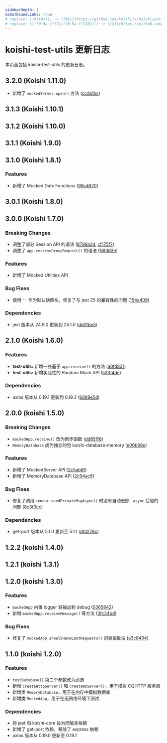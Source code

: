 ```yaml
---
sidebarDepth: 1
noOutboundLinks: true
# replace: \(#(\d+)\) -> ([#$1](https://github.com/koishijs/koishi/pull/$1))
# replace: \(([0-9a-f]{7})([0-9a-f]{33})\) -> ([$1](https://github.com/koishijs/koishi/commit/$1$2))
---
```


# koishi-test-utils 更新日志

本页面包括 koishi-test-utils 的更新日志。

## 3.2.0 (Koishi 1.11.0)

- 新增了 `mockedServer.open()` 方法 ([ccda1bc](https://github.com/koishijs/koishi/commit/ccda1bcb04fe951fd63c688050568cea10c0c82f))

## 3.1.3 (Koishi 1.10.1)

## 3.1.2 (Koishi 1.10.0)

## 3.1.1 (Koishi 1.9.0)

## 3.1.0 (Koishi 1.8.1)

### Features

- 新增了 Mocked Date Functions ([99c4870](https://github.com/koishijs/koishi/commit/99c48704df0076ebe0ea90d371c4bb006a4b3934))

## 3.0.1 (Koishi 1.8.0)

## 3.0.0 (Koishi 1.7.0)

### Breaking Changes

- 调整了部分 Session API 的语法 ([8799a2d](https://github.com/koishijs/koishi/commit/8799a2dac2ce61b76b10fdfe245ea2f05c9947a8), [cf175f7](https://github.com/koishijs/koishi/commit/cf175f7b5863a192772d06ae0baccd251018fbe6))
- 调整了 `app.receiveGroupRequest()` 的语法 ([16fd63e](https://github.com/koishijs/koishi/commit/16fd63e95a82c9cd3f088c4376d0aa24043db21d))

### Features

- 新增了 Mocked Utilities API

### Bug Fixes

- 使用 `''` 作为默认快照名，修复了与 jest 25 的兼容性的问题 ([154a409](https://github.com/koishijs/koishi/commit/154a409f08e83af971822a51fd6403495e27c21f))

### Dependencies

- jest 版本从 24.9.0 更新到 25.1.0 ([dd2fbe3](https://github.com/koishijs/koishi/commit/dd2fbe3784303184d9cb4698f24d2be92275f447))

## 2.1.0 (Koishi 1.6.0)

### Features

- **test-utils:** 新增一些基于 `app.receive()` 的方法 ([a0fd831](https://github.com/koishijs/koishi/commit/a0fd83101cc601049ec15dfc2ced826110fb1909))
- **test-utils:** 新增实验性的 Random Mock API ([533f4de](https://github.com/koishijs/koishi/commit/533f4defc2ddcfb3064ca9a5b4af88eb42a1ac7c))

### Dependencies

- axios 版本从 0.19.1 更新到 0.19.2 ([6889e5d](https://github.com/koishijs/koishi/commit/6889e5ded06996b5e3e0cebbeaf0a8200937c5a7))

## 2.0.0 (koishi 1.5.0)

### Breaking Changes

- `mockedApp.receive()` 改为同步函数 ([dd851f8](https://github.com/koishijs/koishi/commit/dd851f84888478040d8092807adb4f4bc486a529))
- `MemoryDatabase` 成为独立的包 koishi-database-memory ([e06b98e](https://github.com/koishijs/koishi/commit/e06b98ee0d71cf8bf806f196e1c830f418550154))

### Features

- 新增了 MockedServer API ([2c5ab8f](https://github.com/koishijs/koishi/commit/2c5ab8fb864ca247bfa8cb37fd79e32f5d24b6fa))
- 新增了 MemoryDatabase API ([2c94ac6](https://github.com/koishijs/koishi/commit/2c94ac6f827929c95b79bfcd8e085e1636b62732))

### Bug Fixes

- 修复了调用 `sender.sendPrivateMsgAsync()` 时没有自动去除 `_async` 后缀的问题 ([8c3f3cc](https://github.com/koishijs/koishi/commit/8c3f3cc7e264e35c505b3aa80906572c493bbf61))

### Dependencies

- get-port 版本从 5.1.0 更新至 5.1.1 ([dfd279c](https://github.com/koishijs/koishi/commit/dfd279ceb95c2da1fe44e6fa7fb73bac36085417))

## 1.2.2 (koishi 1.4.0)

## 1.2.1 (koishi 1.3.1)

## 1.2.0 (koishi 1.3.0)

### Features

- `mockedApp` 内置 logger 将输出到 debug ([0365842](https://github.com/koishijs/koishi/commit/036584297359bf63a4e7b0458502bb89f3c2533f))
- 新增 `mockedApp.receiveMessage()` 等方法 ([3fc34bd](https://github.com/koishijs/koishi/commit/3fc34bdb4b486d19f18419f7621957b5648cb47a))

### Bug Fixes

- 修复了 `mockedApp.shouldHaveLastRequests()` 的类型批注 ([a3c8494](https://github.com/koishijs/koishi/commit/a3c8494c62fc5089493e931a8b1186ad55f0bab4))

## 1.1.0 (koishi 1.2.0)

### Features

- `testDatabase()` 第二个参数改为必选
- 新增 `createHttpServer()` 和 `createWsServer()`，用于模拟 CQHTTP 服务器
- 新增类 `MemoryDatabase`，用于在内存中模拟数据库
- 新增类 `MockedApp`，用于在无网络环境下测试

### Dependencies

- 将 jest 和 koishi-core 设为同版本依赖
- 新增了 get-port 依赖，移除了 express 依赖
- axios 版本从 0.19.0 更新至 0.19.1
